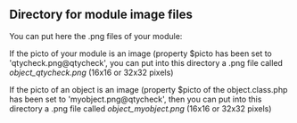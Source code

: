 
Directory for module image files
--------------------------------

You can put here the .png files of your module:


If the picto of your module is an image (property $picto has been set to 'qtycheck.png@qtycheck', you can put into this
directory a .png file called *object_qtycheck.png* (16x16 or 32x32 pixels)


If the picto of an object is an image (property $picto of the object.class.php has been set to 'myobject.png@qtycheck', then you can put into this
directory a .png file called *object_myobject.png* (16x16 or 32x32 pixels)

